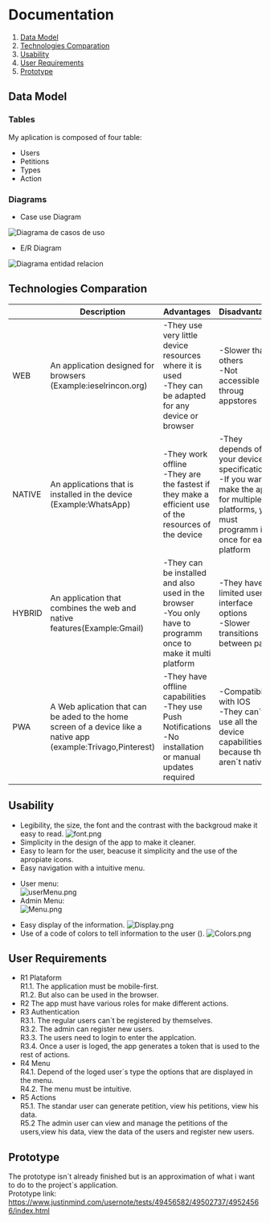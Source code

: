 # Documentation
1. [Data Model](#data-model)
2. [Technologies Comparation](#technologies-comparation)
3. [Usability](#usability)
4. [User Requirements](#user-requirements)
5. [Prototype](#prototype)
## Data Model
### Tables
My aplication is composed of four table:
* Users
* Petitions
* Types
* Action
### Diagrams
* Case use Diagram

![Diagrama de casos de uso](https://github.com/KiraGONW/Proyecto_1-Ev_Enlaza/blob/master/docImg/CasosDeUso.PNG)
* E/R Diagram

![Diagrama entidad relacion](https://github.com/KiraGONW/Proyecto_1-Ev_Enlaza/blob/master/docImg/ER.PNG)
## Technologies Comparation
|   |Description|Advantages| Disadvantages |
|----|---------|------------------ | ------------------|
|WEB|An application designed for browsers (Example:ieselrincon.org)|-They use very little device resources where it is used<br/>-They can be adapted for any device or browser | -Slower than others<br/> -Not accessible throug appstores | 
|NATIVE|An applications that is installed in the device (Example:WhatsApp)|-They work offline<br/>-They are the fastest if they make a efficient use of the resources of the device |-They depends of your device specifications<br/>-If you want to make the app for multiple platforms, you must programm it once for each platform |
|HYBRID|An application that combines the web and native features(Example:Gmail)|-They can be installed and also used in the browser<br/>-You only have to programm once to make it multi platform|-They have a limited user interface options<br/>-Slower transitions between pages |
|PWA|A Web aplication that can be aded to the home screen of a device like a native app (example:Trivago,Pinterest)|-They have offline capabilities<br/>-They use Push Notifications<br/>-No installation or manual updates required |-Compatibility with IOS<br/>-They can´t use all the device capabilities because they aren´t native |
## Usability
* Legibility, the size, the font and the contrast with the backgroud make it easy to read.
![font.png](https://github.com/KiraGONW/Proyecto_1-Ev_Enlaza/blob/master/docImg/font.PNG)
* Simplicity in the design of the app to make it cleaner.
* Easy to learn for the user, beacuse it simplicity and the use of the apropiate icons.
* Easy navigation with a intuitive menu.
- User menu:<br/>
![userMenu.png](https://github.com/KiraGONW/Proyecto_1-Ev_Enlaza/blob/master/docImg/userMenu.PNG)
- Admin Menu:<br/>
![Menu.png](https://github.com/KiraGONW/Proyecto_1-Ev_Enlaza/blob/master/docImg/Menu.PNG)
* Easy display of the information.
![Display.png](https://github.com/KiraGONW/Proyecto_1-Ev_Enlaza/blob/master/docImg/Display.PNG)
* Use of a code of colors to tell information to the user ().
![Colors.png](https://github.com/KiraGONW/Proyecto_1-Ev_Enlaza/blob/master/docImg/colors.PNG)
## User Requirements
* R1 Plataform<br/>
R1.1. The application must be mobile-first.<br/>
R1.2. But also can be used in the browser.<br/>
* R2 The app must have various roles for make different actions.<br/>
* R3 Authentication<br/>
R3.1. The regular users can´t be registered by themselves.<br/> 
R3.2. The admin can register new users.<br/>
R3.3. The users need to login to enter the applcation.<br/>
R3.4. Once a user is loged, the app generates a token that is used to the rest of actions.<br/>
* R4 Menu<br/>
R4.1. Depend of the loged user´s type the options that are displayed in the menu.<br/>
R4.2. The menu must be intuitive.<br/>
* R5 Actions<br/>
R5.1. The standar user can generate petition, view his petitions, view his data.<br/>
R5.2 The admin user can view and manage the petitions of the users,view his data, view the data of the users and register new users.<br/>
## Prototype
The prototype isn´t already finished but is an approximation of what i want to do to the project´s application.<br/>
Prototype link: https://www.justinmind.com/usernote/tests/49456582/49502737/49524566/index.html
